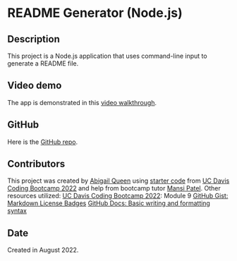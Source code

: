 # README Generator (Node.js)

## Description
This project is a Node.js application that uses command-line input to generate a README file.

## Video demo
The app is demonstrated in this [video walkthrough](drive-link).


## GitHub
Here is the [GitHub repo](https://github.com/Abi-Queen/Readme-Generator). 

## Contributors
This project was created by [Abigail Queen](https://github.com/Abi-Queen) using [starter code](https://github.com/coding-boot-camp/potential-enigma.git) from [UC Davis Coding Bootcamp 2022](https://bootcamp.ucdavis.edu/) and help from bootcamp tutor [Mansi Patel](https://github.com/mansijp).
Other resources utilized:
[UC Davis Coding Bootcamp 2022](https://bootcamp.ucdavis.edu/): Module 9
[GitHub Gist: Markdown License Badges](https://gist.github.com/lukas-h/2a5d00690736b4c3a7ba)
[GitHub Docs: Basic writing and formatting syntax](https://docs.github.com/en/get-started/writing-on-github/getting-started-with-writing-and-formatting-on-github/basic-writing-and-formatting-syntax)

## Date
Created in August 2022.